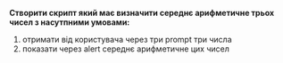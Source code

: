 **Створити скрипт який має визначити середнє арифметичне трьох чисел з насутпними умовами:**

1. отримати від користувача через три prompt три числа
2. показати через alert середнє арифметичне цих чисел